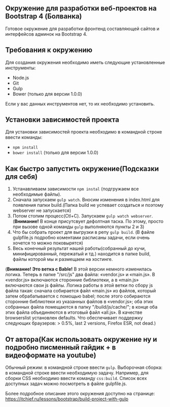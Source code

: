 ## Окружение для разработки веб-проектов на Bootstrap 4 (Болванка)
Готовое окружение для разработки фронтенд составляющей сайтов и интерфейсов админок на Bootstrap 4.

## Требования к окружению
Для создания окружения необходимо иметь следующие установленные инструменты:
-	Node.js
-	Git
-	Gulp
-	Bower (только для версии 1.0.0)

Если у вас данных инструментов нет, то их необходимо установить.

## Установки зависимостей проекта
Для установки зависимостей проекта необходимо в командной строке ввести команды:
-	`npm install`
-	`bower install` (только для версии 1.0.0)

## Как быстро запустить окружение(Подсказки для себя)
1. Устанавливаем зависимости `npm instal` (подгружаем все необходимые файлы). 
2. Сначала запускаем `gulp watch`. Вносим изменения в index.html для появления папки build.(Папка build не успевает создаться и поэтому webserver не запускается)
3. Потом стопим процесс(Ctl+C). Запускаем `gulp watch webserver`. 
(**Внимание!** В конце присутсвует дефолтная таска. По этому, просто при вызове одной команды `gulp` выполняются пункты 2 и 3)
4. Что бы собрать проект для выгрузки в репу `gulp build`. (В файле gulpfile.js подробно коментами расписаны задачи, если очень хочется то можно поковырятся)
5. Весь конечный результат нашей работы(собранный до кучи, минифицированный, пережатый и тд.) находится в папке build, файлы которой мы и размещаем на хостинге.

(**Внимание! Это ветка с Bable!** В этой версии немного изменилась логика. Теперь в папке "/src/js" два файла: «vendor.js» и «main.js». В «vendor.js» включаются сторонние библиотеки, а в «main.js» включаются свои js файлы.
Логика работы в этой ветки по сбору js файла такая: сначала собирается файл «main.js» из файлов, который затем обрабатывается с помощью babel; после этого собираются сторонние библиотеки из указанных файлов в «vendor.js»; оба этих собранных файла помещаются в папку "/build/js/cache/"; в конце оба этих файла объединяются в итоговый файл «all.js».
В качестве browserslist установлен defaults. Что обеспечивает поддержку следующих браузеров: > 0.5%, last 2 versions, Firefox ESR, not dead.)

## От автора(Как использовать окружение ну и подробно писменный гайдик + в видеоформате на youtube)
Обычный режим: в командной строке ввести `gulp`.
Выборочная сборка: в командной строке ввести необходимую задачу. Например, для сборки CSS необходимо ввести команду `css:build`. Список всех доступных задач можно посмотреть в файле gulpfile.js.

Более подробное описание этого окружения доступно на странице: https://itchief.ru/lessons/bootstrap/build-project-with-gulp
